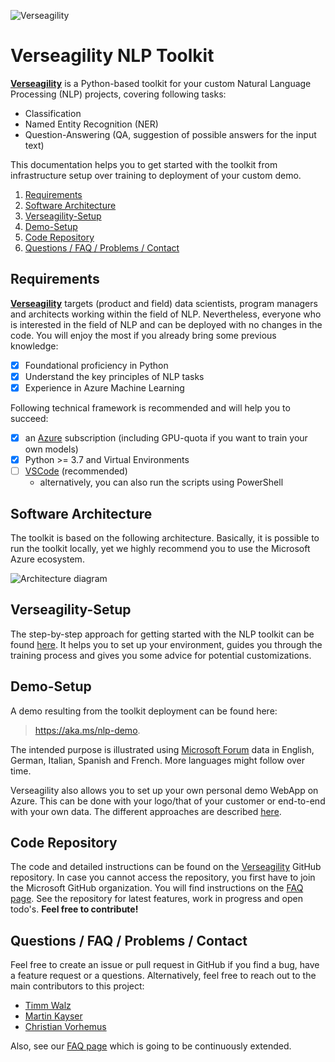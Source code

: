 ![Verseagility](./.attachments/verseagility.png)

# Verseagility NLP Toolkit

[**Verseagility**](https://github.com/microsoft/verseagility) is a Python-based toolkit for your custom Natural Language Processing (NLP) projects, covering following tasks:
- Classification
- Named Entity Recognition (NER)
- Question-Answering (QA, suggestion of possible answers for the input text)

This documentation helps you to get started with the toolkit from infrastructure setup over training to deployment of your custom demo.

1. [Requirements](#requirements)
1. [Software Architecture](#software-architecture)
1. [Verseagility-Setup](#verseagility-setup)
1. [Demo-Setup](#demo-setup)
1. [Code Repository](#code-repository)
1. [Questions / FAQ / Problems / Contact](#questions-/-faq-/-problems-/-contact)

## Requirements
[**Verseagility**](https://github.com/microsoft/verseagility) targets (product and field) data scientists, program managers and architects working within the field of NLP. Nevertheless, everyone who is interested in the field of NLP and can be deployed with no changes in the code. You will enjoy the most if you already bring some previous knowledge:
* [x] Foundational proficiency in Python
* [x] Understand the key principles of NLP tasks
* [x] Experience in Azure Machine Learning

Following technical framework is recommended and will help you to succeed:
* [x] an [Azure](https://portal.azure.com) subscription (including GPU-quota if you want to train your own models)
* [x] Python >= 3.7 and Virtual Environments
* [ ] [VSCode](https://code.visualstudio.com/docs/?dv=win) (recommended)
  - alternatively, you can also run the scripts using PowerShell

## Software Architecture
The toolkit is based on the following architecture. Basically, it is possible to run the toolkit locally, yet we highly recommend you to use the Microsoft Azure ecosystem.

![Architecture diagram](./.attachments/architecture-verseagility-v1-2.PNG)

## Verseagility-Setup
The step-by-step approach for getting started with the NLP toolkit can be found [here](docs/Verseagility-Setup.md). It helps you to set up your environment, guides you through the training process and gives you some advice for potential customizations.

## Demo-Setup
A demo resulting from the toolkit deployment can be found here:
> https://aka.ms/nlp-demo.

The intended purpose is illustrated using [Microsoft Forum](https://answers.microsoft.com) data in English, German, Italian, Spanish and French. More languages might follow over time.

Verseagility also allows you to set up your own personal demo WebApp on Azure. This can be done with your logo/that of your customer or end-to-end with your own data. The different approaches are described [here](docs/Demo-Environment-Setup.md).

## Code Repository
The code and detailed instructions can be found on the [Verseagility](https://github.com/microsoft/verseagility) GitHub repository. In case you cannot access the repository, you first have to join the Microsoft GitHub organization. You will find instructions on the [FAQ page](docs/FAQ.md). See the repository for latest features, work in progress and open todo's. **Feel free to contribute!**

## Questions / FAQ / Problems / Contact
Feel free to create an issue or pull request in GitHub if you find a bug, have a feature request or a questions.
Alternatively, feel free to reach out to the main contributors to this project:
- [Timm Walz](mailto:timm.walz@microsoft.com)
- [Martin Kayser](https://github.com/maknotavailable)
- [Christian Vorhemus](mailto:christian.vorhemus@microsoft.com)

Also, see our [FAQ page](docs/FAQ.md) which is going to be continuously extended.
